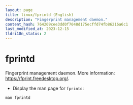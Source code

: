 ```yaml
---
layout: page
title: linux/fprintd (English)
description: "Fingerprint management daemon."
content_hash: 764209cee3dd0f7048d175ecffd74fb86216a6c1
last_modified_at: 2023-12-15
tldri18n_status: 2
---
```

# fprintd

Fingerprint management daemon.
More information: <https://fprint.freedesktop.org/>.

- Display the man page for `fprintd`:

`man fprintd`
